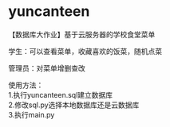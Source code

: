 # yuncanteen
【数据库大作业】基于云服务器的学校食堂菜单 <br>

学生：可以查看菜单，收藏喜欢的饭菜，随机点菜 <br>

管理员：对菜单增删查改 <br>

使用方法： <br>
1.执行yuncanteen.sql建立数据库<br>
2.修改sql.py选择本地数据库还是云数据库<br>
3.执行main.py <br>
